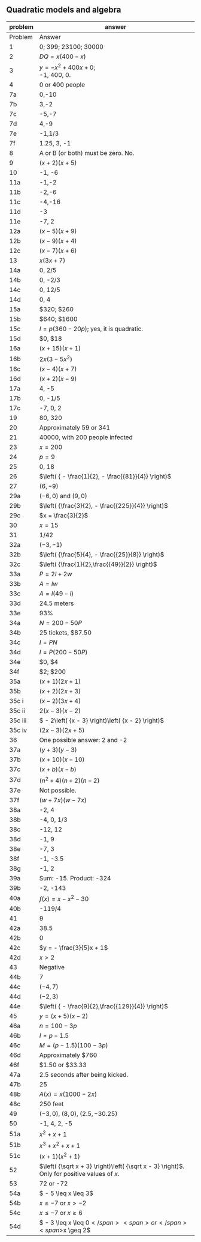
## Quadratic models and algebra


|problem|answer|
|-------|------|
|Problem|<span class="char-style-override-1">Answer</span>|
|1|<span>0; 399; 23100; 30000</span>|
|2|<span><span>$DQ = x(400 - x)$</span></span>|
|3|<span><span>$y = - {x^2} + 400x + 0$</span></span><span>; <br>-1, 400, 0.</span>|
|4|<span>0 or 400 people</span>|
|7a|<span>0,-10</span>|
|7b|<span>3,-2</span>|
|7c|<span>-5,-7</span>|
|7d|<span>4,-9</span>|
|7e|<span>-1,1/3</span>|
|7f|<span>1.25, 3, -1</span>|
|8|<span>A or B (or both) must be zero. No.</span>|
|9|<span>$(x+2)(x+5)$</span>|
|10|<span>-1, -6</span>|
|11a|<span>-1,-2</span>|
|11b|<span>-2,-6</span>|
|11c|<span>-4,-16</span>|
|11d|<span>-3</span>|
|11e|<span>-7, 2</span>|
|12a|<span><span>$\left( {x - 5} \right)\left( {x + 9} \right)$</span></span>|
|12b|<span><span>$\left( {x - 9} \right)\left( {x + 4} \right)$</span></span>|
|12c|$(x-7)(x+6)$|
|13|<span><span>$x\left( {3x + 7} \right)$</span></span>|
|14a|<span>0, 2/5</span>|
|14b|<span>0, -2/3</span>|
|14c|<span>0, 12/5</span>|
|14d|<span>0, 4</span>|
|15a|<span>\$320; \$260</span>|
|15b|<span>\$640; \$1600</span>|
|15c|<span><span>$I = p\left( {360 - 20p} \right)$</span></span><span>; yes, it is quadratic.</span>|
|15d|<span>\$0, \$18</span>|
|16a|<span><span>$\left( {x + 15} \right)\left( {x + 1} \right)$</span></span>|
|16b|<span><span>$2x\left( {3 - 5{x^2}} \right)$</span></span>|
|16c|<span><span>$\left( {x - 4} \right)\left( {x + 7} \right)$</span></span>|
|16d|<span><span>$\left( {x + 2} \right)\left( {x - 9} \right)$</span></span>|
|17a|<span>4, -5</span>|
|17b|0, -1/5|
|17c|-7, 0, 2|
|19|80, 320|
|20|Approximately 59 or 341|
|21|40000, with 200 people infected|
|23|<span>$x = 200$</span>|
|24|<span>$p = 9$</span>|
|25|0, 18|
|26|<span>$\left( { - \frac{1}{2}, - \frac{{81}}{4}} \right)$</span>|
|27|<span>$\left( {6, - 9} \right)$</span>|
|29a|<span>$\left( { - 6,0} \right)$</span> <span>and </span><span>$\left( {9,0} \right)$</span>|
|29b|<span>$\left( {\frac{3}{2}, - \frac{{225}}{4}} \right)$</span>|
|29c|<span>$x = \frac{3}{2}$</span>|
|30|<span>$x = 15$</span>|
|31|1/42|
|32a|<span>$\left( { - 3, - 1} \right)$</span>|
|32b|<span>$\left( {\frac{5}{4}, - \frac{{25}}{8}} \right)$</span>|
|32c|<span>$\left( {\frac{1}{2},\frac{{49}}{2}} \right)$</span>|
|33a|<span>$P = 2l + 2w$</span>|
|33b|<span>$A = lw$</span>|
|33c|<span>$A = l\left( {49 - l} \right)$</span>|
|33d|24.5 meters|
|33e|93%|
|34a|<span>$N = 200 - 50P$</span>|
|34b|25 tickets, \$87.50|
|34c|<span>$I = PN$</span>|
|34d|<span>$I = P\left( {200 - 50P} \right)$</span>|
|34e|\$0, \$4|
|34f|\$2; \$200|
|35a|<span>$\left( {x + 1} \right)\left( {2x + 1} \right)$</span>|
|35b|<span>$\left( {x + 2} \right)\left( {2x + 3} \right)$</span>|
|35c i|<span>$\left( {x - 2} \right)\left( {3x + 4} \right)$</span>|
|35c ii|<span>$2\left( {x - 3} \right)\left( {x - 2} \right)$</span>|
|35c iii|<span>$ - 2\left( {x - 3} \right)\left( {x - 2} \right)$</span>|
|35c iv|<span>$\left( {2x - 3} \right)\left( {2x + 5} \right)$</span>|
|36|One possible answer: 2 and -2|
|37a|<span>$\left( {y + 3} \right)\left( {y - 3} \right)$</span>|
|37b|<span>$\left( {x + 10} \right)\left( {x - 10} \right)$</span>|
|37c|<span>$\left( {x + b} \right)\left( {x - b} \right)$</span>|
|37d|<span>$\left( {{n^2} + 4} \right)\left( {n + 2} \right)\left( {n - 2} \right)$</span>|
|37e|Not possible.|
|37f|<span>$\left( {w + 7x} \right)\left( {w - 7x} \right)$</span>|
|38a|-2, 4|
|38b|-4, 0, 1/3|
|38c|-12, 12|
|38d|-1, 9|
|38e|-7, 3|
|38f|-1, -3.5|
|38g|-1, 2|
|39a|Sum: -15. Product: -324|
|39b|-2, -143|
|40a|<span>$f\left( x \right) = x - {x^2} - 30$</span>|
|40b|-119/4|
|41|9|
|42a|38.5|
|42b|0|
|42c|<span>$y = - \frac{3}{5}x + 1$</span>|
|42d|<span>$x > 2$</span>|
|43|Negative|
|44b|7|
|44c|$(-4,7)$|
|44d|<span>$\left( { - 2,3} \right)$</span>|
|44e|<span>$\left( { - \frac{9}{2},\frac{{129}}{4}} \right)$</span>|
|45|<span>$y = \left( {x + 5} \right)\left( {x - 2} \right)$</span>|
|46a|<span>$n = 100 - 3p$</span>|
|46b|<span>$I = p - 1.5$</span>|
|46c|<span>$M = \left( {p - 1.5} \right)\left( {100 - 3p} \right)$</span>|
|46d|Approximately \$760|
|46f|\$1.50 or \$33.33|
|47a|2.5 seconds after being kicked.|
|47b|25|
|48b|<span>$A\left( x \right) = x\left( {1000 - 2x} \right)$</span>|
|48c|250 feet|
|49|<span>$\left( { - 3,0} \right)$</span><span>, </span><span>$\left( {8,0} \right)$</span><span>, </span><span>$\left( {2.5, - 30.25} \right)$</span>|
|50|-1, 4, 2, -5|
|51a|<span><span>${x^2} + x + 1$</span></span>|
|51b|<span><span>${x^3} + {x^2} + x + 1$</span></span>|
|51c|<span>$\left( {x + 1} \right)\left( {{x^2} + 1} \right)$</span>|
|52|<span><span>$\left( {\sqrt x + 3} \right)\left( {\sqrt x - 3} \right)$</span></span><span>. Only for positive values of </span>$x$<span>.</span>|
|53|72 or -72|
|54a|<span>$ - 5 \leq x \leq 3$</span>|
|54b|<span>$x \leq - 7$</span> <span>or</span> <span>$x > - 2$</span>|
|54c|<span>$x \leq - 7$</span> <span>or</span> <span>$x \geq 6$</span>|
|54d|<span>$ - 3 \leq x \leq 0$</span><span> or </span><span>$x \geq 2$</span>|
